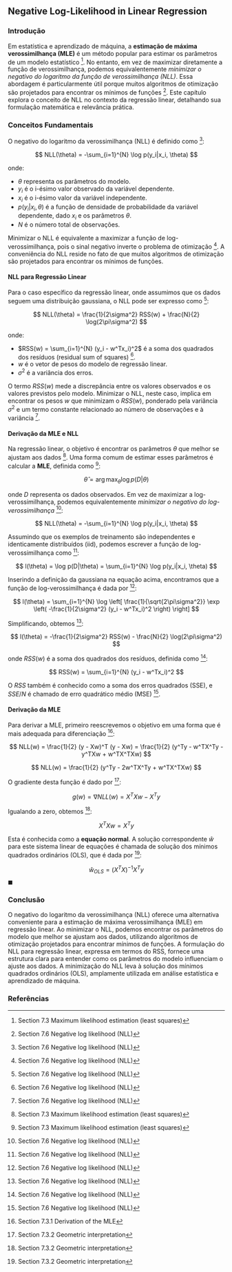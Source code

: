 ## Negative Log-Likelihood in Linear Regression

### Introdução

Em estatística e aprendizado de máquina, a **estimação de máxima verossimilhança (MLE)** é um método popular para estimar os parâmetros de um modelo estatístico [^1]. No entanto, em vez de maximizar diretamente a função de verossimilhança, podemos equivalentemente *minimizar o negativo do logaritmo da função de verossimilhança (NLL)*. Essa abordagem é particularmente útil porque muitos algoritmos de otimização são projetados para encontrar os mínimos de funções [^2]. Este capítulo explora o conceito de NLL no contexto da regressão linear, detalhando sua formulação matemática e relevância prática.

### Conceitos Fundamentais

O negativo do logaritmo da verossimilhança (NLL) é definido como [^2]:

$$
NLL(\theta) = -\sum_{i=1}^{N} \log p(y_i|x_i, \theta)
$$

onde:
- $\theta$ representa os parâmetros do modelo.
- $y_i$ é o i-ésimo valor observado da variável dependente.
- $x_i$ é o i-ésimo valor da variável independente.
- $p(y_i|x_i, \theta)$ é a função de densidade de probabilidade da variável dependente, dado $x_i$ e os parâmetros $\theta$.
- $N$ é o número total de observações.

Minimizar o NLL é equivalente a maximizar a função de log-verossimilhança, pois o sinal negativo inverte o problema de otimização [^2]. A conveniência do NLL reside no fato de que muitos algoritmos de otimização são projetados para encontrar os mínimos de funções.

#### NLL para Regressão Linear

Para o caso específico da regressão linear, onde assumimos que os dados seguem uma distribuição gaussiana, o NLL pode ser expresso como [^2]:

$$
NLL(\theta) = \frac{1}{2\sigma^2} RSS(w) + \frac{N}{2} \log(2\pi\sigma^2)
$$

onde:
- $RSS(w) = \sum_{i=1}^{N} (y_i - w^Tx_i)^2$ é a soma dos quadrados dos resíduos (residual sum of squares) [^2].
- $w$ é o vetor de pesos do modelo de regressão linear.
- $\sigma^2$ é a variância dos erros.

O termo $RSS(w)$ mede a discrepância entre os valores observados e os valores previstos pelo modelo. Minimizar o NLL, neste caso, implica em encontrar os pesos $w$ que minimizam o $RSS(w)$, ponderado pela variância $\sigma^2$ e um termo constante relacionado ao número de observações e à variância [^2].

#### Derivação da MLE e NLL

Na regressão linear, o objetivo é encontrar os parâmetros $\theta$ que melhor se ajustam aos dados [^1]. Uma forma comum de estimar esses parâmetros é calcular a **MLE**, definida como [^1]:

$$
\hat{\theta} = \arg \max_{\theta} \log p(D|\theta)
$$

onde $D$ representa os dados observados. Em vez de maximizar a log-verossimilhança, podemos equivalentemente *minimizar o negativo do log-verossimilhança* [^2]:

$$
NLL(\theta) = -\sum_{i=1}^{N} \log p(y_i|x_i, \theta)
$$

Assumindo que os exemplos de treinamento são independentes e identicamente distribuídos (iid), podemos escrever a função de log-verossimilhança como [^2]:

$$
l(\theta) = \log p(D|\theta) = \sum_{i=1}^{N} \log p(y_i|x_i, \theta)
$$

Inserindo a definição da gaussiana na equação acima, encontramos que a função de log-verossimilhança é dada por [^2]:

$$
l(\theta) = \sum_{i=1}^{N} \log \left[ \frac{1}{\sqrt{2\pi\sigma^2}} \exp \left( -\frac{1}{2\sigma^2} (y_i - w^Tx_i)^2 \right) \right]
$$

Simplificando, obtemos [^2]:

$$
l(\theta) = -\frac{1}{2\sigma^2} RSS(w) - \frac{N}{2} \log(2\pi\sigma^2)
$$

onde $RSS(w)$ é a soma dos quadrados dos resíduos, definida como [^2]:

$$
RSS(w) = \sum_{i=1}^{N} (y_i - w^Tx_i)^2
$$

O $RSS$ também é conhecido como a soma dos erros quadrados (SSE), e $SSE/N$ é chamado de erro quadrático médio (MSE) [^2].

#### Derivação da MLE

Para derivar a MLE, primeiro reescrevemos o objetivo em uma forma que é mais adequada para diferenciação [^3]:

$$
NLL(w) = \frac{1}{2} (y - Xw)^T (y - Xw) = \frac{1}{2} (y^Ty - w^TX^Ty - y^TXw + w^TX^TXw)
$$

$$
NLL(w) = \frac{1}{2} (y^Ty - 2w^TX^Ty + w^TX^TXw)
$$

O gradiente desta função é dado por [^4]:

$$
g(w) = \nabla NLL(w) = X^TXw - X^Ty
$$

Igualando a zero, obtemos [^4]:

$$
X^TXw = X^Ty
$$

Esta é conhecida como a **equação normal**. A solução correspondente $\hat{w}$ para este sistema linear de equações é chamada de solução dos mínimos quadrados ordinários (OLS), que é dada por [^4]:

$$
\hat{w}_{OLS} = (X^TX)^{-1}X^Ty
$$ $\blacksquare$

### Conclusão

O negativo do logaritmo da verossimilhança (NLL) oferece uma alternativa conveniente para a estimação de máxima verossimilhança (MLE) em regressão linear. Ao minimizar o NLL, podemos encontrar os parâmetros do modelo que melhor se ajustam aos dados, utilizando algoritmos de otimização projetados para encontrar mínimos de funções. A formulação do NLL para regressão linear, expressa em termos do RSS, fornece uma estrutura clara para entender como os parâmetros do modelo influenciam o ajuste aos dados. A minimização do NLL leva à solução dos mínimos quadrados ordinários (OLS), amplamente utilizada em análise estatística e aprendizado de máquina.

### Referências
[^1]: Section 7.3 Maximum likelihood estimation (least squares)
[^2]: Section 7.6 Negative log likelihood (NLL)
[^3]: Section 7.3.1 Derivation of the MLE
[^4]: Section 7.3.2 Geometric interpretation
<!-- END -->